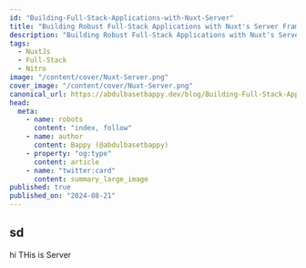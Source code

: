 ```yaml
---
id: "Building-Full-Stack-Applications-with-Nuxt-Server"
title: "Building Robust Full-Stack Applications with Nuxt's Server Framework"
description: "Building Robust Full-Stack Applications with Nuxt's Server Framework"
tags:
  - NuxtJs
  - Full-Stack
  - Nitro
image: "/content/cover/Nuxt-Server.png"
cover_image: "/content/cover/Nuxt-Server.png"
canonical_url: https://abdulbasetbappy.dev/blog/Building-Full-Stack-Applications-with-Nuxt-Server
head:
  meta:
    - name: robots
      content: "index, follow"
    - name: author
      content: Bappy (@abdulbasetbappy)
    - property: "og:type"
      content: article
    - name: "twitter:card"
      content: summary_large_image
published: true
published_on: "2024-08-21"
---
```

## sd
hi THis is Server